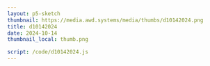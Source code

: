 ```yaml
---
layout: p5-sketch
thumbnail: https://media.awd.systems/media/thumbs/d10142024.png
title: d10142024
date: 2024-10-14
thumbnail_local: thumb.png

script: /code/d10142024.js
---
```

